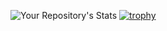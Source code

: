 ![Your Repository's Stats](https://github-readme-stats.vercel.app/api?username=radhay-samagra&show_icons=true)
[![trophy](https://github-profile-trophy.vercel.app/?username=ryo-ma)](https://github.com/ryo-ma/github-profile-trophy)
